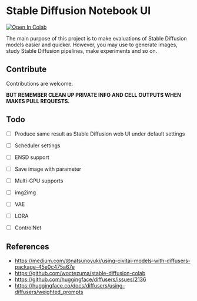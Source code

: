 # Stable Diffusion Notebook UI

[![Open In Colab][colab-badge]](https://colab.research.google.com/github/ArchieMeng/stable-diffusion-notebookui/blob/master/stable_diffusion_notebookui.ipynb)

The main purpose of this project is to make evaluations of Stable Diffusion models easier and quicker. However, you may use to generate images, study Stable Diffusion pipelines, make experiments and so on.



## Contribute

Contributions are welcome. 

**BUT REMEMBER CLEAN UP PRIVATE INFO AND CELL OUTPUTS WHEN MAKES PULL REQUESTS.**

## Todo

- [ ] Produce same result as Stable Diffusion web UI under default settings
- [ ] Scheduler settings
- [ ] ENSD support
- [ ] Save image with parameter
- [ ] Multi-GPU supports
- [ ] img2img
- [ ] VAE
- [ ] LORA
- [ ] ControlNet



## References

-  https://medium.com/@natsunoyuki/using-civitai-models-with-diffusers-package-45e0c475a67e
- https://github.com/woctezuma/stable-diffusion-colab
- https://github.com/huggingface/diffusers/issues/2136
- https://huggingface.co/docs/diffusers/using-diffusers/weighted_prompts

[colab-badge]: <https://colab.research.google.com/assets/colab-badge.svg>